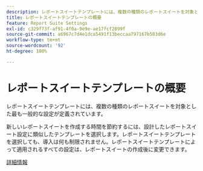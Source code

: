 ```yaml
---
description: レポートスイートテンプレートには、複数の種類のレポートスイートを対象とした最も一般的な設定が定義されています。
title: レポートスイートテンプレートの概要
feature: Report Suite Settings
exl-id: c329f73f-af91-4f0a-9e9e-ae17fcf2899f
source-git-commit: a6967c7d4e1dca5491f13beccaa797167b503d6e
workflow-type: tm+mt
source-wordcount: '92'
ht-degree: 100%

---
```


# レポートスイートテンプレートの概要

レポートスイートテンプレートには、複数の種類のレポートスイートを対象とした最も一般的な設定が定義されています。

新しいレポートスイートを作成する時間を節約するには、設計したレポートスイート設定に類似したテンプレートを選択します。レポートスイートテンプレートを選択しても、導入は何も制限されません。レポートスイートテンプレートによって適用されるすべての設定は、レポートスイートの作成後に変更できます。

[詳細情報](/help/admin/tools/manage-rs/rs-templates/default-rs-template.md)

